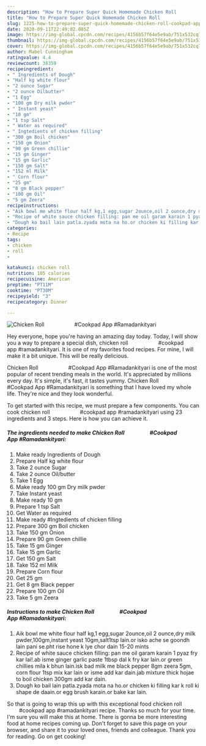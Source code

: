 ```yaml
---
description: "How to Prepare Super Quick Homemade Chicken Roll                    #Cookpad App #Ramadankityari"
title: "How to Prepare Super Quick Homemade Chicken Roll                    #Cookpad App #Ramadankityari"
slug: 1225-how-to-prepare-super-quick-homemade-chicken-roll-cookpad-app-ramadankityari
date: 2020-09-11T22:49:02.085Z
image: https://img-global.cpcdn.com/recipes/4156b57f64e5e9ab/751x532cq70/chicken-roll-cookpad-app-ramadankityari-recipe-main-photo.jpg
thumbnail: https://img-global.cpcdn.com/recipes/4156b57f64e5e9ab/751x532cq70/chicken-roll-cookpad-app-ramadankityari-recipe-main-photo.jpg
cover: https://img-global.cpcdn.com/recipes/4156b57f64e5e9ab/751x532cq70/chicken-roll-cookpad-app-ramadankityari-recipe-main-photo.jpg
author: Mabel Cunningham
ratingvalue: 4.4
reviewcount: 38359
recipeingredient:
- " Ingredients of Dough"
- "Half kg white flour"
- "2 ounce Sugar"
- "2 ounce Oilbutter"
- "1 Egg"
- "100 gm Dry milk pwder"
- " Instant yeast"
- "10 gm"
- "1 tsp Salt"
- " Water as required"
- " Ingtedients of chicken filling"
- "300 gm Boil chicken"
- "150 gm Onion"
- "90 gm Green chillie"
- "15 gm Ginger"
- "15 gm Garlic"
- "150 gm Salt"
- "152 ml Milk"
- " Corn flour"
- "25 gm"
- "8 gm Black pepper"
- "100 gm Oil"
- "5 gm Zeera"
recipeinstructions:
- "Aik bowl me white flour half kg,1 egg,sugar 2ounce,oil 2 ounce,dry milk pwder,100gm,instant yeast 10gm,salt1tsp lain.or isko ache se goondh lain pani se.pht rise hone k lye chor dain 15-20 mints"
- "Recipe of white sauce chicken filling: pan me oil garam karain 1 pyaz fry kar lai!.ab isme ginger garlic paste 1tbsp dal k fry kar lain.or green chillies mila k bhun lain.isk bad milk me black pepper 8gm zeera 5gm, corn flour 1tsp mix kar lain or isme add kar dain.jab mixture thick hojae to boil chicken 300gm add kar dain."
- "Dough ko bail lain patla.zyada mota na ho.or chicken ki filling kar k roll ki shape de daain.or egg brush karain.or bake kar lain."
categories:
- Recipe
tags:
- chicken
- roll
- 

katakunci: chicken roll  
nutrition: 105 calories
recipecuisine: American
preptime: "PT11M"
cooktime: "PT30M"
recipeyield: "3"
recipecategory: Dinner

---
```



![Chicken Roll                    #Cookpad App #Ramadankityari](https://img-global.cpcdn.com/recipes/4156b57f64e5e9ab/751x532cq70/chicken-roll-cookpad-app-ramadankityari-recipe-main-photo.jpg)

Hey everyone, hope you're having an amazing day today. Today, I will show you a way to prepare a special dish, chicken roll                    #cookpad app #ramadankityari. It is one of my favorites food recipes. For mine, I will make it a bit unique. This will be really delicious.

Chicken Roll                    #Cookpad App #Ramadankityari is one of the most popular of recent trending meals in the world. It's appreciated by millions every day. It's simple, it's fast, it tastes yummy. Chicken Roll                    #Cookpad App #Ramadankityari is something that I have loved my whole life. They're nice and they look wonderful.




To get started with this recipe, we must prepare a few components. You can cook chicken roll                    #cookpad app #ramadankityari using 23 ingredients and 3 steps. Here is how you can achieve it.

<!--inarticleads1-->

##### The ingredients needed to make Chicken Roll                    #Cookpad App #Ramadankityari:

1. Make ready  Ingredients of Dough
1. Prepare Half kg white flour
1. Take 2 ounce Sugar
1. Take 2 ounce Oil/butter
1. Take 1 Egg
1. Make ready 100 gm Dry milk pwder
1. Take  Instant yeast
1. Make ready 10 gm
1. Prepare 1 tsp Salt
1. Get  Water as required
1. Make ready  #Ingtedients of chicken filling
1. Prepare 300 gm Boil chicken
1. Take 150 gm Onion
1. Prepare 90 gm Green chillie
1. Take 15 gm Ginger
1. Take 15 gm Garlic
1. Get 150 gm Salt
1. Take 152 ml Milk
1. Prepare  Corn flour
1. Get 25 gm
1. Get 8 gm Black pepper
1. Prepare 100 gm Oil
1. Take 5 gm Zeera




<!--inarticleads2-->

##### Instructions to make Chicken Roll                    #Cookpad App #Ramadankityari:

1. Aik bowl me white flour half kg,1 egg,sugar 2ounce,oil 2 ounce,dry milk pwder,100gm,instant yeast 10gm,salt1tsp lain.or isko ache se goondh lain pani se.pht rise hone k lye chor dain 15-20 mints
1. Recipe of white sauce chicken filling: pan me oil garam karain 1 pyaz fry kar lai!.ab isme ginger garlic paste 1tbsp dal k fry kar lain.or green chillies mila k bhun lain.isk bad milk me black pepper 8gm zeera 5gm, corn flour 1tsp mix kar lain or isme add kar dain.jab mixture thick hojae to boil chicken 300gm add kar dain.
1. Dough ko bail lain patla.zyada mota na ho.or chicken ki filling kar k roll ki shape de daain.or egg brush karain.or bake kar lain.




So that is going to wrap this up with this exceptional food chicken roll                    #cookpad app #ramadankityari recipe. Thanks so much for your time. I'm sure you will make this at home. There is gonna be more interesting food at home recipes coming up. Don't forget to save this page on your browser, and share it to your loved ones, friends and colleague. Thank you for reading. Go on get cooking!
